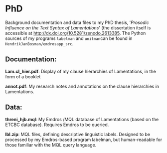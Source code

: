 # PhD
Background documentation and data files to my PhD thesis, '*Prosodic Influence on the Text Syntax of Lamentations*' (the dissertation itself is accessible at http://dx.doi.org/10.5281/zenodo.2613385. The Python sources of my programs `labelman` and `unitman`can be found in `HendrikJanBosman/emdrosapp_src`.

## Documentation:

**Lam.cl_hier.pdf**: Display of my clause hierarchies of Lamentations, in the form of a booklet

**annot.pdf**: My research notes and annotations on the clause hierarchies in Lamentations.

## Data:

**threni_hjb.mql**: My Emdros /MQL database of Lamentations (based on the ETCBC database). Requires Emdros to be queried.

**lbl.zip**: MQL files, defining descriptive linguistic labels. Designed to be processed by my Emdros-based program labelman, but human-readable for those familiar with the MQL query language.

